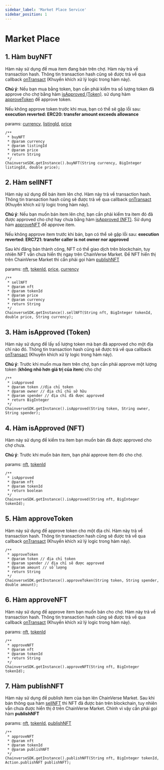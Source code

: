 ```yaml
---
sidebar_label: 'Market Place Service'
sidebar_position: 1
---
```


# Market Place

## 1. Hàm buyNFT
Hàm này sử dụng để mua item đang bán trên chợ. Hàm này trả về transaction hash. Thông tin transaction hash cũng sẽ được trả về qua callback [onTransact](/docs/sdk/android/over-view#10-callback-ontransact) 
(Khuyến khích xử lý logic trong hàm này).

**Chú ý**: Nếu bạn mua bằng token, bạn cần phải kiểm tra số lượng token đã approve cho chợ bằng hàm [isApproved (Token)](#3-hàm-isapproved-token).
sử dụng hàm [approveToken](#5-hàm-approvetoken) để approve token.

Nếu không approve token trước khi mua, bạn có thể sẽ gặp lỗi sau: **execution reverted: ERC20: transfer amount exceeds allowance**

params: [currency](/docs/sdk/Reference/NFT#nft), [listingId](/docs/sdk/Reference/NFT#nft), [price](/docs/sdk/Reference/NFT#nft)
```
/**
 * buyNFT
 * @param currency
 * @param listingId
 * @param price
 * return String
 */
ChainverseSDK.getInstance().buyNFT(String currency, BigInteger listingId, double price);
```

## 2. Hàm sellNFT
Hàm này sử dụng để bán item lên chợ. Hàm này trả về transaction hash. Thông tin transaction hash cũng sẽ được trả về qua callback [onTransact](/docs/sdk/android/over-view#10-callback-ontransact)
 (Khuyến khích xử lý logic trong hàm này).

**Chú ý**: Nếu bạn muốn bán item lên chợ, bạn cần phải kiểm tra item đó đã được approved cho chợ hay chưa bằng hàm [isApproved (NFT)](#4-hàm-isapproved-nft).
Sử dụng hàm [approveNFT](#6-hàm-approvenft) để approve item.

Nếu không approve item trước khi bán, bạn có thể sẽ gặp lỗi sau: **execution reverted: ERC721: transfer caller is not owner nor approved**

Sau khi đăng bán thành công, NFT có thể giao dịch trên blockchain, tuy nhiên NFT vẫn chưa hiển thị ngay trên ChainVerse Market. Để NFT hiển thị trên ChainVerse Market thì cần phải gọi hàm [publishNFT](#7-hàm-publishnft)

params: [nft](/docs/sdk/Reference/NFT#nft), [tokenId](/docs/sdk/Reference/NFT#nft), [price](/docs/sdk/Reference/NFT#nft), [currency](/docs/sdk/Reference/NFT#nft)
```
/**
 * sellNFT
 * @param nft
 * @param tokenId
 * @param price
 * @param currency
 * return String
 */
ChainverseSDK.getInstance().sellNFT(String nft, BigInteger tokenId, double price, String currency);
```

## 3. Hàm isApproved (Token)
Hàm này sử dụng để lấy số lượng token mà bạn đã approved cho một địa chỉ nào đó. Thông tin transaction hash cũng sẽ được trả về qua callback [onTransact](/docs/sdk/android/over-view#10-callback-ontransact)
(Khuyến khích xử lý logic trong hàm này).

**Chú ý**: Trước khi muốn mua item trên chợ, bạn cần phải approve một lượng token (**không nhỏ hơn giá trị của item**) cho chợ

```
/**
 * isApproved
 * @param token //địa chỉ token
 * @param owner // địa chỉ chủ sở hữu
 * @param spender // địa chỉ đã được approved
 * return BigInteger
 */
ChainverseSDK.getInstance().isApproved(String token, String owner, String spender);
```

## 4. Hàm isApproved (NFT)
Hàm này sử dụng để kiểm tra item bạn muốn bán đã được approved cho chợ chưa.

**Chú ý**: Trước khi muốn bán item, bạn phải approve item đó cho chợ.

params: [nft](/docs/sdk/Reference/NFT#nft), [tokenId](/docs/sdk/Reference/NFT#nft)

```
/**
 * isApproved
 * @param nft
 * @param tokenId
 * return boolean
 */
ChainverseSDK.getInstance().isApproved(String nft, BigInteger tokenId);
```

## 5. Hàm approveToken
Hàm này sử dụng để approve token cho một địa chỉ. Hàm này trả về transaction hash. Thông tin transaction hash cũng sẽ được trả về qua callback [onTransact](/docs/sdk/android/over-view#10-callback-ontransact)
(Khuyến khích xử lý logic trong hàm này).
```
/**
 * approveToken
 * @param token // địa chỉ token
 * @param spender // địa chỉ sẽ được approved
 * @param amount // số lượng
 * return String
 */
ChainverseSDK.getInstance().approveToken(String token, String spender, double amount);
```

## 6. Hàm approveNFT
Hàm này sử dụng để approve item bạn muốn bán cho chợ. Hàm này trả về transaction hash. Thông tin transaction hash cũng sẽ được trả về qua callback [onTransact](/docs/sdk/android/over-view#10-callback-ontransact)
(Khuyến khích xử lý logic trong hàm này).

params: [nft](/docs/sdk/Reference/NFT#nft), [tokenId](/docs/sdk/Reference/NFT#nft)
```
/**
 * approveNFT
 * @param nft
 * @param tokenId
 * return String
 */
ChainverseSDK.getInstance().approveNFT(String nft, BigInteger tokenId);
```

## 7. Hàm publishNFT
Hàm này sử dụng để publish item của bạn lên ChainVerse Market. Sau khi bán thông qua hàm [sellNFT](/docs/sdk/android/over-view#2-hàm-sellnft) thì NFT đã được bán trên blockchain, tuy nhiên vẫn chưa được hiển thị ở trên ChainVerse Market. Chính vì vậy cần phải gọi hàm **publishNFT**

params: [nft](/docs/sdk/Reference/NFT#nft), [tokenId](/docs/sdk/Reference/NFT#nft), [publishNFT](/docs/sdk/Reference/Actions#1-publishnft)

```
/**
 * approveNFT
 * @param nft
 * @param tokenId
 * @param publishNFT
 */
ChainverseSDK.getInstance().publishNFT(String nft, BigInteger tokenId, Action.publishNFT publishNFT);
```

